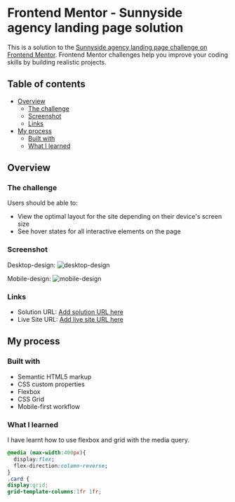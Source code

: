 # Frontend Mentor - Sunnyside agency landing page solution

This is a solution to the [Sunnyside agency landing page challenge on Frontend Mentor](https://www.frontendmentor.io/challenges/sunnyside-agency-landing-page-7yVs3B6ef). Frontend Mentor challenges help you improve your coding skills by building realistic projects.

## Table of contents

- [Overview](#overview)
  - [The challenge](#the-challenge)
  - [Screenshot](#screenshot)
  - [Links](#links)
- [My process](#my-process)
  - [Built with](#built-with)
  - [What I learned](#what-i-learned)

## Overview

### The challenge

Users should be able to:

- View the optimal layout for the site depending on their device's screen size
- See hover states for all interactive elements on the page

### Screenshot
Desktop-design:
![desktop-design](https://user-images.githubusercontent.com/48177682/127817521-0ad0f73b-cf6a-43e7-9796-1a4b5388dba3.jpg)

Mobile-design:
![mobile-design](https://user-images.githubusercontent.com/48177682/127817573-65770539-3447-4c09-9e12-2f25582afc3e.jpg)

### Links

- Solution URL: [Add solution URL here](https://github.com/nobel10122025/sunnyside-agency-landing-page)
- Live Site URL: [Add live site URL here](https://nobel10122025.github.io/sunnyside-agency-landing-page/)

## My process

### Built with

- Semantic HTML5 markup
- CSS custom properties
- Flexbox
- CSS Grid
- Mobile-first workflow

### What I learned

I have learnt how to use flexbox and grid with the media query.

```css
@media (max-width:400px){
  display:flex;
  flex-direction:column-reverse;
}
.card {
display:grid;
grid-template-columns:1fr 1fr;
```

